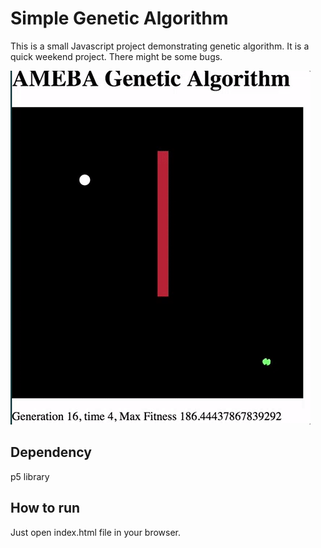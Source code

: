# Simple Genetic Algorithm

This is a small Javascript project demonstrating genetic algorithm. It is a quick weekend project. There might be some bugs.

![](genetic.gif)

## Dependency
p5 library

## How to run
Just open index.html file in your browser.
